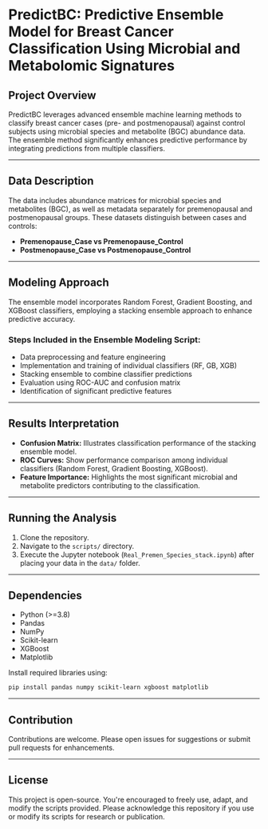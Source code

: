
# PredictBC: Predictive Ensemble Model for Breast Cancer Classification Using Microbial and Metabolomic Signatures
## Project Overview
PredictBC leverages advanced ensemble machine learning methods to classify breast cancer cases (pre- and postmenopausal) against control subjects using microbial species and metabolite (BGC) abundance data. The ensemble method significantly enhances predictive performance by integrating predictions from multiple classifiers.

---

## Data Description
The data includes abundance matrices for microbial species and metabolites (BGC), as well as metadata separately for premenopausal and postmenopausal groups. These datasets distinguish between cases and controls:
- **Premenopause_Case vs Premenopause_Control**
- **Postmenopause_Case vs Postmenopause_Control**

---

## Modeling Approach
The ensemble model incorporates Random Forest, Gradient Boosting, and XGBoost classifiers, employing a stacking ensemble approach to enhance predictive accuracy. 
### Steps Included in the Ensemble Modeling Script:
- Data preprocessing and feature engineering
- Implementation and training of individual classifiers (RF, GB, XGB)
- Stacking ensemble to combine classifier predictions
- Evaluation using ROC-AUC and confusion matrix
- Identification of significant predictive features

---

## Results Interpretation
- **Confusion Matrix:** Illustrates classification performance of the stacking ensemble model.
- **ROC Curves:** Show performance comparison among individual classifiers (Random Forest, Gradient Boosting, XGBoost).
- **Feature Importance:** Highlights the most significant microbial and metabolite predictors contributing to the classification.

---

## Running the Analysis
1. Clone the repository.
2. Navigate to the `scripts/` directory.
3. Execute the Jupyter notebook (`Real_Premen_Species_stack.ipynb`) after placing your data in the `data/` folder.

---

## Dependencies
- Python (>=3.8)
- Pandas
- NumPy
- Scikit-learn
- XGBoost
- Matplotlib

Install required libraries using:
```bash
pip install pandas numpy scikit-learn xgboost matplotlib
```

---

## Contribution
Contributions are welcome. Please open issues for suggestions or submit pull requests for enhancements.

---

## License
This project is open-source. You're encouraged to freely use, adapt, and modify the scripts provided. Please acknowledge this repository if you use or modify its scripts for research or publication.
